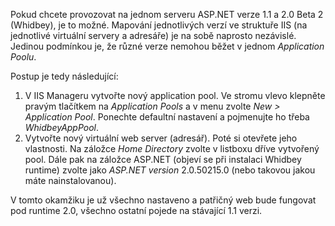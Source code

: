 <!-- dcterms:identifier = aspnetcz#39 -->
<!-- dcterms:title = Jak úspěšně provozovat ASP.NET 1.1 a 2.0 B2 na jednom stroji -->
<!-- dcterms:abstract = Návod na testování Whidbey aplikací souběžně s verzí 1.1 -->
<!-- np9:categoryId = 1 -->
<!-- x4w:category = Tipy, triky -->
<!-- np9:authorId = 1 -->
<!-- np9:authorEmail = michal.valasek@altairis.cz -->
<!-- dcterms:creator = Michal Altair Valášek -->
<!-- dcterms:created = 2005-06-12T07:23:59.137+02:00 -->
<!-- dcterms:dateAccepted = 2005-06-12T07:23:59.137+02:00 -->

Pokud chcete provozovat na jednom serveru ASP.NET verze 1.1 a 2.0 Beta 2 (Whidbey), je to možné. Mapování jednotlivých verzí ve struktuře IIS (na jednotlivé virtuální servery a adresáře) je na sobě naprosto nezávislé. Jedinou podmínkou je, že různé verze nemohou běžet v jednom *Application Poolu*.

Postup je tedy následující:

1.  V IIS Manageru vytvořte nový application pool. Ve stromu vlevo klepněte pravým tlačítkem na *Application Pools* a v menu zvolte *New > Application Pool*. Ponechte defaultní nastavení a pojmenujte ho třeba *WhidbeyAppPool*.
2.  Vytvořte nový virtuální web server (adresář). Poté si otevřete jeho vlastnosti. Na záložce *Home Directory* zvolte v listboxu dříve vytvořený pool. Dále pak na záložce ASP.NET (objeví se při instalaci Whidbey runtime) zvolte jako *ASP.NET version* 2.0.50215.0 (nebo takovou jakou máte nainstalovanou). 

V tomto okamžiku je už všechno nastaveno a patřičný web bude fungovat pod runtime 2.0, všechno ostatní pojede na stávající 1.1 verzi.